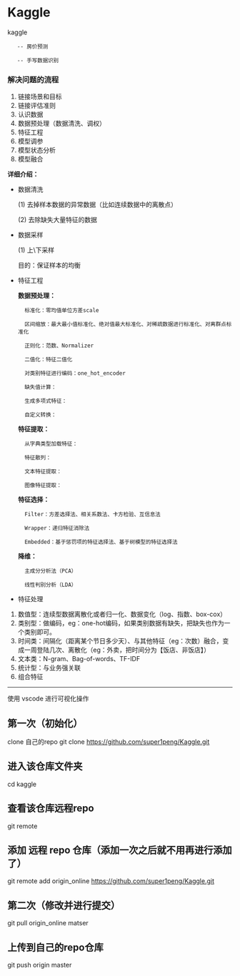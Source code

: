 # Kaggle

kaggle    
       
       -- 房价预测 

       -- 手写数据识别

### 解决问题的流程
1. 链接场景和目标
2. 链接评估准则
3. 认识数据
4. 数据预处理（数据清洗、调权）
5. 特征工程
6. 模型调参
7. 模型状态分析
8. 模型融合

**详细介绍：**  

* 数据清洗  

    (1) 去掉样本数据的异常数据（比如连续数据中的离散点）  

    (2) 去除缺失大量特征的数据
* 数据采样  

    (1) 上\下采样  

    目的：保证样本的均衡  

* 特征工程  

    **数据预处理：**  

        标准化：零均值单位方差scale  

        区间缩放：最大最小值标准化、绝对值最大标准化、对稀疏数据进行标准化、对离群点标准化  

        正则化：范数、Normalizer  

        二值化：特征二值化  

        对类别特征进行编码：one_hot_encoder  

        缺失值计算：  

        生成多项式特征：  

        自定义转换：  


    **特征提取：**  

        从字典类型加载特征：  

        特征散列：  

        文本特征提取：  

        图像特征提取：  

    **特征选择：**  

        Filter：方差选择法、相关系数法、卡方检验、互信息法  

        Wrapper：递归特征消除法  

        Embedded：基于惩罚项的特征选择法、基于树模型的特征选择法  
        
    **降维：**  

        主成分分析法（PCA）  

        线性判别分析（LDA）

* 特征处理
1. 数值型：连续型数据离散化或者归一化、数据变化（log、指数、box-cox）  
2. 类别型：做编码，eg：one-hot编码，如果类别数据有缺失，把缺失也作为一个类别即可。
3. 时间类：间隔化（距离某个节日多少天）、与其他特征（eg：次数）融合，变成一周登陆几次、离散化（eg：外卖，把时间分为【饭店、非饭店】）
4. 文本类：N-gram、Bag-of-words、TF-IDF
5. 统计型：与业务强关联
6. 组合特征

-------------------------------------------------
使用 vscode 进行可视化操作

## 第一次（初始化）
clone 自己的repo
git clone https://github.com/super1peng/Kaggle.git

## 进入该仓库文件夹
cd kaggle

## 查看该仓库远程repo
git remote

## 添加 远程 repo 仓库（添加一次之后就不用再进行添加了）
git remote add origin_online https://github.com/super1peng/Kaggle.git

## 第二次（修改并进行提交）
git pull origin_online matser

## 上传到自己的repo仓库
git push origin master
